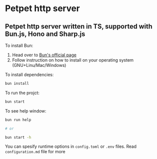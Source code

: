 # Petpet http server  

## Petpet http server written in TS, supported with Bun.js, Hono and Sharp.js  

To install Bun:  
1. Head over to [Bun's official page](https://bun.sh)  
2. Follow instruction on how to install on your operating system (GNU+Linu/Mac/Windows)  

To install dependencies:  

```bash
bun install
```
To run the projct:

```bash
bun start 
```

To see help window:

```bash
bun run help

# or

bun start -h
```

You can spesify runtime options in `config.toml` or `.env` files. Read `configuration.md` file for more  
